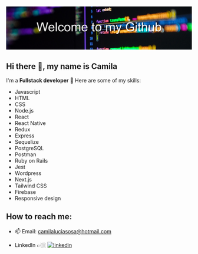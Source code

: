 ![](https://github.com/ccamisoss/ccamisoss/blob/main/img/banner.jpg)
## Hi there 👋, my name is **Camila**

I'm a **Fullstack developer**  📲
Here are some of my skills: 
 
- Javascript
- HTML
- CSS
- Node.js
- React
- React Native
- Redux
- Express
- Sequelize
- PostgreSQL
- Postman
- Ruby on Rails
- Jest
- Wordpress
- Next.js
- Tailwind CSS
- Firebase
- Responsive design


## How to reach me:  
- 📫 Email: camilaluciasosa@hotmail.com


- LinkedIn 👉🏼  [<img src='https://cdn-icons-png.flaticon.com/512/174/174857.png' alt='linkedin' height='40'>](mailto:camilaluciasosa@hotmail.com)  

